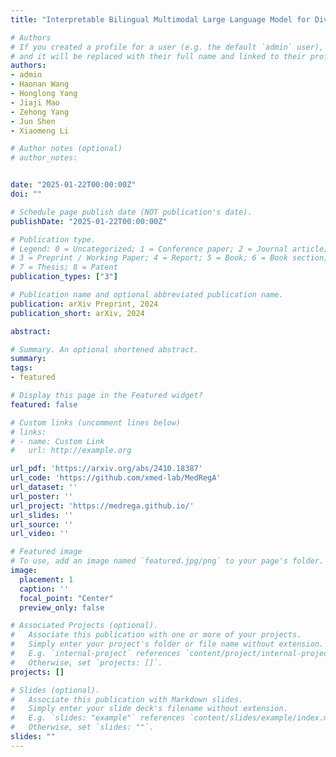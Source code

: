 ```yaml
---
title: "Interpretable Bilingual Multimodal Large Language Model for Diverse Biomedical Tasks"

# Authors
# If you created a profile for a user (e.g. the default `admin` user), write the username (folder name) here 
# and it will be replaced with their full name and linked to their profile.
authors:
- admin
- Haonan Wang
- Honglong Yang
- Jiaji Mao
- Zehong Yang
- Jun Shen
- Xiaomeng Li

# Author notes (optional)
# author_notes:


date: "2025-01-22T00:00:00Z"
doi: ""

# Schedule page publish date (NOT publication's date).
publishDate: "2025-01-22T00:00:00Z"

# Publication type.
# Legend: 0 = Uncategorized; 1 = Conference paper; 2 = Journal article;
# 3 = Preprint / Working Paper; 4 = Report; 5 = Book; 6 = Book section;
# 7 = Thesis; 8 = Patent
publication_types: ["3"]

# Publication name and optional abbreviated publication name.
publication: arXiv Preprint, 2024
publication_short: arXiv, 2024

abstract: 

# Summary. An optional shortened abstract.
summary:
tags: 
- featured

# Display this page in the Featured widget?
featured: false

# Custom links (uncomment lines below)
# links:
# - name: Custom Link
#   url: http://example.org

url_pdf: 'https://arxiv.org/abs/2410.18387'
url_code: 'https://github.com/xmed-lab/MedRegA'
url_dataset: ''
url_poster: ''
url_project: 'https://medrega.github.io/'
url_slides: ''
url_source: ''
url_video: ''

# Featured image
# To use, add an image named `featured.jpg/png` to your page's folder. 
image:
  placement: 1
  caption: ''
  focal_point: "Center"
  preview_only: false

# Associated Projects (optional).
#   Associate this publication with one or more of your projects.
#   Simply enter your project's folder or file name without extension.
#   E.g. `internal-project` references `content/project/internal-project/index.md`.
#   Otherwise, set `projects: []`.
projects: []

# Slides (optional).
#   Associate this publication with Markdown slides.
#   Simply enter your slide deck's filename without extension.
#   E.g. `slides: "example"` references `content/slides/example/index.md`.
#   Otherwise, set `slides: ""`.
slides: ""
---
```


